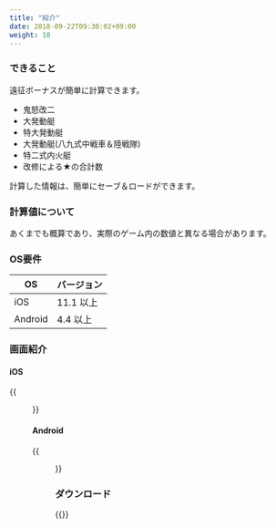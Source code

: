 ```yaml
---
title: "紹介"
date: 2018-09-22T09:30:02+09:00
weight: 10
---
```


### できること

遠征ボーナスが簡単に計算できます。

* 鬼怒改二
* 大発動艇
* 特大発動艇
* 大発動艇(八九式中戦車＆陸戦隊)
* 特二式内火艇
* 改修による★の合計数

計算した情報は、簡単にセーブ＆ロードができます。

### 計算値について

あくまでも概算であり、実際のゲーム内の数値と異なる場合があります。

### OS要件

|OS|バージョン|
|---|---|
|iOS|11.1 以上|
|Android|4.4 以上|

### 画面紹介

#### iOS

{{<figure src="/images/daihatu/ios_01.png" width="400px">}}

#### Android

{{<figure src="/images/daihatu/android_01.png" width="400px">}}

### ダウンロード

{{<download-banner-daihatu>}}
